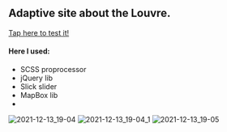 ## Adaptive site about the Louvre.

[Tap here to test it!](https://nekoguard.github.io/museum/)

#### Here I used:
- SCSS proprocessor
- jQuery lib
- Slick slider
- MapBox lib
- 
![2021-12-13_19-04](https://user-images.githubusercontent.com/77226972/145846572-4ab310f7-4413-478f-995e-058168575240.png)
![2021-12-13_19-04_1](https://user-images.githubusercontent.com/77226972/145846589-d9dcb7ee-10c0-45b7-a7d8-fdf9d3caee4a.png)
![2021-12-13_19-05](https://user-images.githubusercontent.com/77226972/145846601-d1292e86-61da-4ec6-95ac-72dd089781f8.png)
